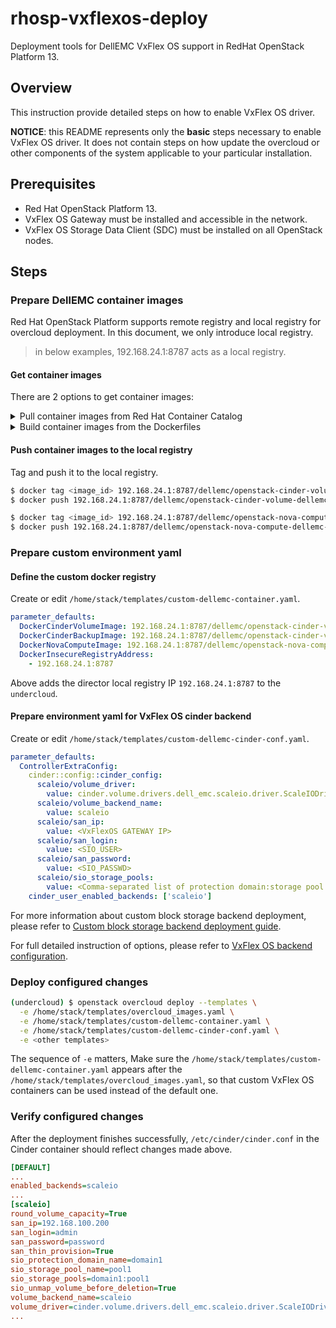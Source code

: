 # rhosp-vxflexos-deploy

Deployment tools for DellEMC VxFlex OS support in RedHat OpenStack Platform 13.

## Overview

This instruction provide detailed steps on how to enable VxFlex OS driver.

**NOTICE**: this README represents only the **basic** steps necessary to enable VxFlex OS driver. It does not contain steps on how update the overcloud or other components of the system applicable to your particular installation.

## Prerequisites

- Red Hat OpenStack Platform 13.
- VxFlex OS Gateway must be installed and accessible in the network.
- VxFlex OS Storage Data Client (SDC) must be installed on all OpenStack nodes.

## Steps

### Prepare DellEMC container images

Red Hat OpenStack Platform supports remote registry and local registry for overcloud deployment. In this document, we only introduce local registry.

> in below examples, 192.168.24.1:8787 acts as a local registry.

#### Get container images

There are 2 options to get container images:

<details>
<summary>Pull container images from Red Hat Container Catalog</summary>

<br>Login to the registry.connect.redhat.com and pull container images from Red Hat Container Catalog.

```bash
$ docker login -u username -p password registry.connect.redhat.com
$ docker pull registry.connect.redhat.com/dellemc/rhosp13-cinder-volume-dellemc-vxflexos
$ docker pull registry.connect.redhat.com/dellemc/rhosp13-nova-compute-dellemc-vxflexos
```
</details>
<details>
<summary>Build container images from the Dockerfiles</summary>

<br>Build images for both cinder and nova containers from Dockerfiles.

```bash
$ docker build -f Dockerfile-cinder .
$ docker build -f Dockerfile-nova .
```
</details>

#### Push container images to the local registry

Tag and push it to the local registry.

```bash
$ docker tag <image_id> 192.168.24.1:8787/dellemc/openstack-cinder-volume-dellemc-vxflexos
$ docker push 192.168.24.1:8787/dellemc/openstack-cinder-volume-dellemc-vxflexos

$ docker tag <image_id> 192.168.24.1:8787/dellemc/openstack-nova-compute-dellemc-vxflexos
$ docker push 192.168.24.1:8787/dellemc/openstack-nova-compute-dellemc-vxflexos
```

### Prepare custom environment yaml

#### Define the custom docker registry

Create or edit `/home/stack/templates/custom-dellemc-container.yaml`.

```yaml
parameter_defaults:
  DockerCinderVolumeImage: 192.168.24.1:8787/dellemc/openstack-cinder-volume-dellemc-vxflexos
  DockerCinderBackupImage: 192.168.24.1:8787/dellemc/openstack-cinder-volume-dellemc-vxflexos
  DockerNovaComputeImage: 192.168.24.1:8787/dellemc/openstack-nova-compute-dellemc-vxflexos
  DockerInsecureRegistryAddress:
    - 192.168.24.1:8787
```

Above adds the director local registry IP `192.168.24.1:8787` to the `undercloud`.

#### Prepare environment yaml for VxFlex OS cinder backend

Create or edit `/home/stack/templates/custom-dellemc-cinder-conf.yaml`.

```yaml
parameter_defaults:  
  ControllerExtraConfig:
    cinder::config::cinder_config:
      scaleio/volume_driver:
        value: cinder.volume.drivers.dell_emc.scaleio.driver.ScaleIODriver
      scaleio/volume_backend_name:
        value: scaleio
      scaleio/san_ip:
        value: <VxFlexOS GATEWAY IP>
      scaleio/san_login:
        value: <SIO_USER>
      scaleio/san_password:
        value: <SIO_PASSWD>
      scaleio/sio_storage_pools:
        value: <Comma-separated list of protection domain:storage pool name>
    cinder_user_enabled_backends: ['scaleio']
```

For more information about custom block storage backend deployment, please refer to [Custom block storage backend deployment guide](https://access.redhat.com/documentation/en-us/red_hat_openstack_platform/13/html/custom_block_storage_back_end_deployment_guide).

For full detailed instruction of options, please refer to [VxFlex OS backend configuration](https://docs.openstack.org/cinder/latest/configuration/block-storage/drivers/dell-emc-vxflex-driver.html#configuration-options).

### Deploy configured changes

```bash
(undercloud) $ openstack overcloud deploy --templates \
  -e /home/stack/templates/overcloud_images.yaml \
  -e /home/stack/templates/custom-dellemc-container.yaml \
  -e /home/stack/templates/custom-dellemc-cinder-conf.yaml \
  -e <other templates>
```

The sequence of `-e` matters, Make sure the `/home/stack/templates/custom-dellemc-container.yaml` appears after the `/home/stack/templates/overcloud_images.yaml`, so that custom VxFlex OS containers can be used instead of the default one.

### Verify configured changes

After the deployment finishes successfully, `/etc/cinder/cinder.conf` in the Cinder container should reflect changes made above.

```ini
[DEFAULT]
...
enabled_backends=scaleio
...
[scaleio]
round_volume_capacity=True
san_ip=192.168.100.200
san_login=admin
san_password=password
san_thin_provision=True
sio_protection_domain_name=domain1
sio_storage_pool_name=pool1
sio_storage_pools=domain1:pool1
sio_unmap_volume_before_deletion=True
volume_backend_name=scaleio
volume_driver=cinder.volume.drivers.dell_emc.scaleio.driver.ScaleIODriver
...
```